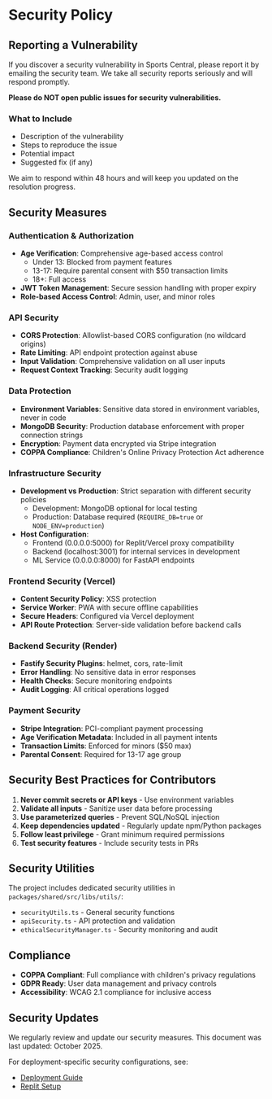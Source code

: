 # Security Policy

## Reporting a Vulnerability

If you discover a security vulnerability in Sports Central, please report it by emailing the security team. We take all security reports seriously and will respond promptly.

**Please do NOT open public issues for security vulnerabilities.**

### What to Include
- Description of the vulnerability
- Steps to reproduce the issue
- Potential impact
- Suggested fix (if any)

We aim to respond within 48 hours and will keep you updated on the resolution progress.

## Security Measures

### Authentication & Authorization
- **Age Verification**: Comprehensive age-based access control
  - Under 13: Blocked from payment features
  - 13-17: Require parental consent with $50 transaction limits
  - 18+: Full access
- **JWT Token Management**: Secure session handling with proper expiry
- **Role-based Access Control**: Admin, user, and minor roles

### API Security
- **CORS Protection**: Allowlist-based CORS configuration (no wildcard origins)
- **Rate Limiting**: API endpoint protection against abuse
- **Input Validation**: Comprehensive validation on all user inputs
- **Request Context Tracking**: Security audit logging

### Data Protection
- **Environment Variables**: Sensitive data stored in environment variables, never in code
- **MongoDB Security**: Production database enforcement with proper connection strings
- **Encryption**: Payment data encrypted via Stripe integration
- **COPPA Compliance**: Children's Online Privacy Protection Act adherence

### Infrastructure Security
- **Development vs Production**: Strict separation with different security policies
  - Development: MongoDB optional for local testing
  - Production: Database required (`REQUIRE_DB=true` or `NODE_ENV=production`)
- **Host Configuration**: 
  - Frontend (0.0.0.0:5000) for Replit/Vercel proxy compatibility
  - Backend (localhost:3001) for internal services in development
  - ML Service (0.0.0.0:8000) for FastAPI endpoints

### Frontend Security (Vercel)
- **Content Security Policy**: XSS protection
- **Service Worker**: PWA with secure offline capabilities
- **Secure Headers**: Configured via Vercel deployment
- **API Route Protection**: Server-side validation before backend calls

### Backend Security (Render)
- **Fastify Security Plugins**: helmet, cors, rate-limit
- **Error Handling**: No sensitive data in error responses
- **Health Checks**: Secure monitoring endpoints
- **Audit Logging**: All critical operations logged

### Payment Security
- **Stripe Integration**: PCI-compliant payment processing
- **Age Verification Metadata**: Included in all payment intents
- **Transaction Limits**: Enforced for minors ($50 max)
- **Parental Consent**: Required for 13-17 age group

## Security Best Practices for Contributors

1. **Never commit secrets or API keys** - Use environment variables
2. **Validate all inputs** - Sanitize user data before processing
3. **Use parameterized queries** - Prevent SQL/NoSQL injection
4. **Keep dependencies updated** - Regularly update npm/Python packages
5. **Follow least privilege** - Grant minimum required permissions
6. **Test security features** - Include security tests in PRs

## Security Utilities

The project includes dedicated security utilities in `packages/shared/src/libs/utils/`:
- `securityUtils.ts` - General security functions
- `apiSecurity.ts` - API protection and validation
- `ethicalSecurityManager.ts` - Security monitoring and audit

## Compliance

- **COPPA Compliant**: Full compliance with children's privacy regulations
- **GDPR Ready**: User data management and privacy controls
- **Accessibility**: WCAG 2.1 compliance for inclusive access

## Security Updates

We regularly review and update our security measures. This document was last updated: October 2025.

For deployment-specific security configurations, see:
- [Deployment Guide](DEPLOYMENT.md)
- [Replit Setup](replit.md)
